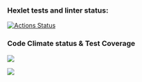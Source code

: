### Hexlet tests and linter status:
[![Actions Status](https://github.com/Kukuru5a/java-project-99/actions/workflows/hexlet-check.yml/badge.svg)](https://github.com/Kukuru5a/java-project-99/actions)

### Code Climate status & Test Coverage
<a href="https://codeclimate.com/github/Kukuru5a/java-project-99/maintainability"><img src="https://api.codeclimate.com/v1/badges/42df4ee4d0ae4dc2f636/maintainability" /></a>

<a href="https://codeclimate.com/github/Kukuru5a/java-project-99/test_coverage"><img src="https://api.codeclimate.com/v1/badges/42df4ee4d0ae4dc2f636/test_coverage" /></a>
